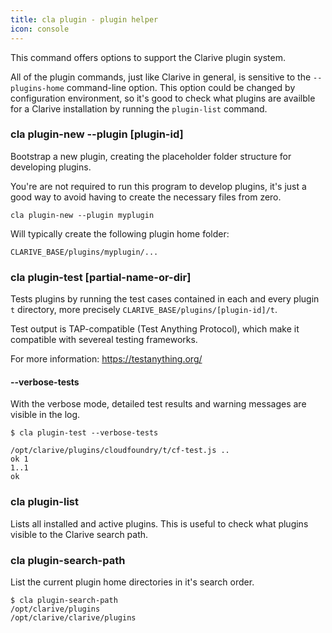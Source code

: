 ```yaml
---
title: cla plugin - plugin helper
icon: console
---
```


This command offers options to support the Clarive
plugin system.

All of the plugin commands, just like Clarive in general,
is sensitive to the `--plugins-home` command-line option.
This option could be changed by configuration environment,
so it's good to check what plugins are availble for a Clarive
installation by running the `plugin-list` command.

### cla plugin-new --plugin [plugin-id]

Bootstrap a new plugin, creating the
placeholder folder structure for developing plugins.

You're are not required to run this program to
develop plugins, it's just a good way to avoid
having to create the necessary files from zero.

    cla plugin-new --plugin myplugin

Will typically create the following plugin
home folder:

    CLARIVE_BASE/plugins/myplugin/...

### cla plugin-test [partial-name-or-dir]

Tests plugins by running the test cases
contained in each and every plugin `t` directory,
more precisely `CLARIVE_BASE/plugins/[plugin-id]/t`.

Test output is TAP-compatible (Test Anything Protocol), which make it
compatible with severeal testing frameworks.

For more information: https://testanything.org/

#### --verbose-tests

With the verbose mode, detailed test results and
warning messages are visible in the log.

    $ cla plugin-test --verbose-tests

    /opt/clarive/plugins/cloudfoundry/t/cf-test.js ..
    ok 1
    1..1
    ok

### cla plugin-list

Lists all installed and active plugins.
This is useful to check what plugins visible
to the Clarive search path.

### cla plugin-search-path

List the current plugin home directories
in it's search order.

    $ cla plugin-search-path
    /opt/clarive/plugins
    /opt/clarive/clarive/plugins


